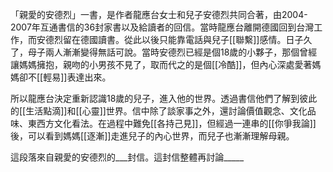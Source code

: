 「親愛的安德烈」一書，是作者龍應台女士和兒子安德烈共同合著，由2004-2007年互通書信的36封家書以及給讀者的回信。當時龍應台離開德國回到台灣工作，而安德烈留在德國讀書。從此以後只能靠電話與兒子[[聯繫]]感情。日子久了，母子兩人漸漸變得無話可說。當時安德烈已經是個18歲的小夥子，那個曾經讓媽媽擁抱，親吻的小男孩不見了，取而代之的是個[[冷酷]]，但內心深處愛著媽媽卻不[[輕易]]表達出來。

所以龍應台決定重新認識18歲的兒子，進入他的世界。透過書信他們了解到彼此的[[生活點滴]]和[[心靈]]世界。信中除了談家事之外，還討論價值觀念、文化品味、東西方文化看法。在過程中難免[[各持己見]]，但經過一連串的[[你爭我論]]後，可以看到媽媽[[逐漸]]走進兒子的內心世界，而兒子也漸漸理解母親。

這段落來自親愛的安德烈的___封信。這封信整體再討論_____